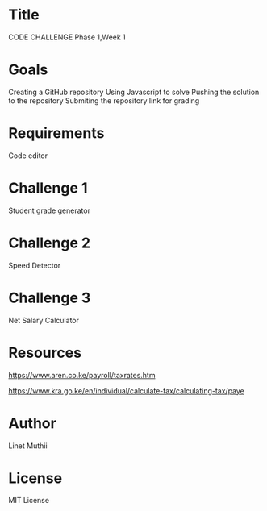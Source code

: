 # Title
CODE CHALLENGE
Phase 1,Week 1

# Goals
Creating a GitHub repository
Using Javascript to solve
Pushing the solution to the repository
Submiting the repository link for grading

# Requirements
Code editor

# Challenge 1
Student grade generator

# Challenge 2
Speed Detector

# Challenge 3
Net Salary Calculator

# Resources
https://www.aren.co.ke/payroll/taxrates.htm 

https://www.kra.go.ke/en/individual/calculate-tax/calculating-tax/paye

# Author
Linet Muthii

# License
MIT License



